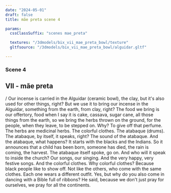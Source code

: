 ```yaml
---
date: "2024-05-01"
draft: false
title: mãe preta scene 4

params:
  cssClassSuffix: "scenes mae_preta"

  textures: "/3dmodels/bix_vii_mae_preta_bowl/texture"
  gltfsource: "/3dmodels/bix_vii_mae_preta_bowl/alguidar.gltf"

---
```

### Scene 4
## VII - mãe preta
<canvas id="c"></canvas>
<p>/ Our incense is carried in the Alguidar (ceramic bowl), the clay, but it's also used for other things, right? But we use it to bring our incense in the Alguidar, something from the earth, from clay, right? The food we bring is our offertory, food when I say it is cake, cassava, sugar cane, all those things from the earth, so we bring the herbs thrown on the ground, for the people, when they leave, to be stepped on. Why? To give off that perfume. The herbs are medicinal herbs. The colorful clothes. The atabaque (drums). The atabaque, by itself, it speaks, right? The sound of the atabaque. And the atabaque, what happens? It starts with the blacks and the Indians. So it announces that a child has been born, someone has died, the rain is coming, the harvest. The atabaque itself spoke, go on. And who will it speak to inside the church? Our songs, our singing. And the very happy, very festive songs. And the colorful clothes. Why colorful clothes? Because black people like to show off. Not like the others, who come with the same clothes. Each one wears a different outfit. Yes, but why do you also come in dancing with a Bible full of ribbons? He said, because we don't just pray for ourselves, we pray for all the continents.</p>
